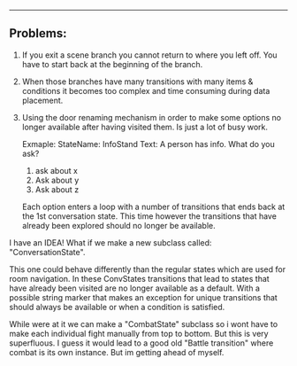 ﻿--------
Problems:
--------
1. If you exit a scene branch you cannot return to where you left off.
   You have to start back at the beginning of the branch.

2. When those branches have many transitions with many items & conditions
   it becomes too complex and time consuming during data placement.

3. Using the door renaming mechanism in order to make some options no longer
   available after having visited them. Is just a lot of busy work.

   Exmaple:
   StateName: InfoStand
   Text: A person has info. What do you ask?
   1. ask about x
   2. Ask about y
   3. Ask about z

   Each option enters a loop with a number of transitions that ends back 
   at the 1st conversation state. This time however the transitions that 
   have already been explored should no longer be available.


I have an IDEA!
What if we make a new subclass called: "ConversationState".

This one could behave differently than the regular states which are
used for room navigation. In these ConvStates transitions that lead to
states that have already been visited are no longer available as a 
default. With a possible string marker that makes an exception for 
unique transitions that should always be available or when a condition
is satisfied.


While were at it we can make a "CombatState" subclass so i wont have to
make each individual fight manually from top to bottom. But this is very
superfluous. I guess it would lead to a good old "Battle transition"
where combat is its own instance. But im getting ahead of myself. 